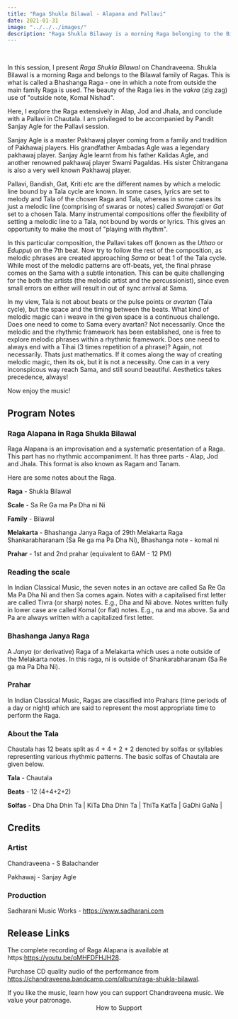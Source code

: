 ```yaml
---
title: "Raga Shukla Bilawal - Alapana and Pallavi"
date: 2021-01-31
image: "../../../images/"
description: "Raga Shukla Bilaway is a morning Raga belonging to the Bilawal family of Ragas. Here I present a detailed Alap, Jod and Jhala, followed by a Pallavi (Composition) in Chautala.
---
```


<you-tube videoid="oMHFDFHJH28"></you-tube>
<br>

In this session, I present *Raga Shukla Bilawal* on Chandraveena. Shukla Bilawal is a morning Raga and belongs to the Bilawal family of Ragas. This is what is called a Bhashanga Raga - one in which a note from outside the main family Raga is used. The beauty of the Raga lies in the *vakra* (zig zag) use of "outside note, Komal Nishad".

Here, I explore the Raga extensively in Alap, Jod and Jhala, and conclude with a Pallavi in Chautala. I am privileged to be accompanied by Pandit Sanjay Agle for the Pallavi session.

Sanjay Agle is a master Pakhawaj player coming from a family and tradition of Pakhawaj players. His grandfather Ambadas Agle was a legendary pakhawaj player. Sanjay Agle learnt from his father Kalidas Agle, and another renowned pakhawaj player Swami Pagaldas. His sister Chitrangana is also a very well known Pakhawaj player.

Pallavi, Bandish, Gat, Kriti etc are the different names by which a melodic line bound by a Tala cycle are known. In some cases, lyrics are set to melody and Tala of the chosen Raga and Tala, whereas in some cases its just a melodic line (comprising of swaras or notes) called *Swarajati* or *Gat* set to a chosen Tala. Many instrumental compositions offer the flexibility of setting a melodic line to a Tala, not bound by words or lyrics. This gives an opportunity to make the most of "playing with rhythm".

In this particular composition, the Pallavi takes off (known as the *Uthao* or *Eduppu*) on the 7th beat. Now try to follow the rest of the composition, as melodic phrases are created approaching *Sama* or beat 1 of the Tala cycle. While most of the melodic patterns are off-beats, yet, the final phrase comes on the Sama with a subtle intonation. This can be quite challenging for the both the artists (the melodic artist and the percussionist), since even small errors on either will result in out of sync arrival at Sama.

In my view, Tala is not about beats or the pulse points or *avartan* (Tala cycle), but the space and the timing between the beats. What kind of melodic magic can i weave in the given space is a continuous challenge. Does one need to come to Sama every avartan? Not necessarily. Once the melodic and the rhythmic framework has been established, one is free to explore melodic phrases within a rhythmic framework. Does one need to always end with a Tihai (3 times repetition of a phrase)? Again, not necessarily. Thats just mathematics. If it comes along the way of creating melodic magic, then its ok, but it is not a necessity. One can in a very inconspicous way reach Sama, and still sound beautiful. Aesthetics takes precedence, always!

Now enjoy the music!

## Program Notes

### Raga Alapana in Raga Shukla Bilawal
Raga Alapana is an improvisation and a systematic presentation of a Raga. This part has no rhythmic accompaniment. It has three parts - Alap, Jod and Jhala. This format is also known as Ragam and Tanam.

Here are some notes about the Raga.

**Raga** - Shukla Bilawal

**Scale** - Sa Re Ga ma Pa Dha ni Ni

**Family** - Bilawal

**Melakarta** - Bhashanga Janya Raga of 29th Melakarta Raga Shankarabharanam (Sa Re ga ma Pa Dha Ni), Bhashanga note - komal ni

**Prahar** - 1st and 2nd prahar (equivalent to  6AM - 12 PM)

### Reading the scale
In Indian Classical Music, the seven notes in an octave are called Sa Re Ga Ma Pa Dha Ni and then Sa comes again. Notes with a capitalised first letter are called Tivra (or sharp) notes. E.g., Dha and Ni above. Notes written fully in lower case are called Komal (or flat) notes. E.g., na and ma above. Sa and Pa are always written with a capitalized first letter.

### Bhashanga Janya Raga
A *Janya* (or derivative) Raga of a Melakarta which uses a note outside of the Melakarta notes. In this raga, ni is outside of Shankarabharanam (Sa Re ga ma Pa Dha Ni).

### Prahar
In Indian Classical Music, Ragas are classified into Prahars (time periods of a day or night) which are said to represent the most appropriate time to perform the Raga.

### About the Tala
Chautala has 12 beats split as 4 + 4 + 2 + 2 denoted by solfas or syllables representing various rhythmic patterns. The basic solfas of Chautala are given below.

**Tala** - Chautala

**Beats** - 12 (4+4+2+2)

**Solfas** - Dha Dha Dhin Ta | KiTa Dha Dhin Ta | ThiTa KatTa | GaDhi GaNa |


## Credits
### Artist
Chandraveena - S Balachander

Pakhawaj - Sanjay Agle

### Production
Sadharani Music Works - https://www.sadharani.com

## Release Links
The complete recording of Raga Alapana is available at https:https://youtu.be/oMHFDFHJH28.

Purchase CD quality audio of the performance from https://chandraveena.bandcamp.com/album/raga-shukla-bilawal.

<notice-box>
If you like the music, learn how you can support Chandraveena music. We value your patronage.
<div style="text-align:center">
<my-button to="/support/">How to Support</my-button>
</div>
</notice-box>
